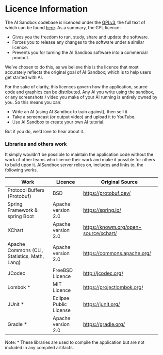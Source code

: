 # Licence Information

The AI Sandbox codebase is licenced under the [GPLv3](https://www.gnu.org/licenses/gpl-3.0.en.html), the full text of which can be found [here](https://www.gnu.org/licenses/gpl-3.0.en.html#license-text). As a summary, the GPL licence:

- Gives you the freedom to run, study, share and update the software.
- Forces you to release any changes to the software under a similar licence.
- Prevents you for turning the AI Sandbox software into a commercial product.

We’ve chosen to do this, as we believe this is the licence that most accurately reflects the original goal of AI Sandbox; which is to help users get started with AI.

For the sake of clarity, this licences govern how the application, source code and graphics can be distributed. Any AI you write using the sandbox, or any screenshots / video you make of your AI running is entirely owned by you. So this means you can:

- Write an AI (using AI Sandbox to train against), then sell it.
- Take a screencast (or output video) and upload it to YouTube.
- Use AI Sandbox to create your own AI tutorial.

But if you do, we’d love to hear about it.

### Libraries and others work

It simply wouldn't be possible to maintain the application code without the work of other teams who licence their work and make it possible for others to build upon it. AISandbox server relies on, includes and links to, the following works.

| Work                                         | Licence                | Original Source                        |
|----------------------------------------------|------------------------|----------------------------------------|
| Protocol Buffers (Protobuf)                  | BSD                    | https://protobuf.dev/                  |
| Spring Framework & spring Boot               | Apache version 2.0     | https://spring.io/                     |
| XChart                                       | Apache version 2.0     | https://knowm.org/open-source/xchart/  |
| Apache Commons (CLI, Statistics, Math, Lang) | Apache version 2.0     | https://commons.apache.org/            |
| JCodec                                       | FreeBSD Licence        | http://jcodec.org/                     |
| Lombok *                                     | MIT Licence            | https://projectlombok.org/             |
| JUnit *                                      | Eclipse Public License | https://junit.org/                     |
| Gradle *                                     | Apache version 2.0     | https://gradle.org/                    |

Note: * These libraries are used to compile the application but are not included in any compiled artifacts.